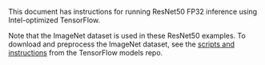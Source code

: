 <!-- 10. Description -->

This document has instructions for running ResNet50 FP32 inference using
Intel-optimized TensorFlow.

Note that the ImageNet dataset is used in these ResNet50 examples. To download and preprocess
the ImageNet dataset, see the [scripts and instructions](https://github.com/tensorflow/models/tree/master/research/slim#an-automated-script-for-processing-imagenet-data)
from the TensorFlow models repo.

